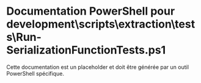 # Documentation PowerShell pour development\scripts\extraction\tests\Run-SerializationFunctionTests.ps1

Cette documentation est un placeholder et doit être générée par un outil PowerShell spécifique.
